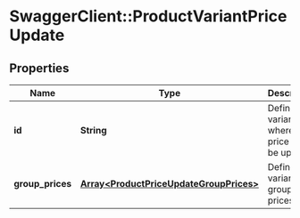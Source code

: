 # SwaggerClient::ProductVariantPriceUpdate

## Properties
Name | Type | Description | Notes
------------ | ------------- | ------------- | -------------
**id** | **String** | Defines the variant where the price has to be updated | [optional] 
**group_prices** | [**Array&lt;ProductPriceUpdateGroupPrices&gt;**](ProductPriceUpdateGroupPrices.md) | Defines variants&#39;s group prices | [optional] 


